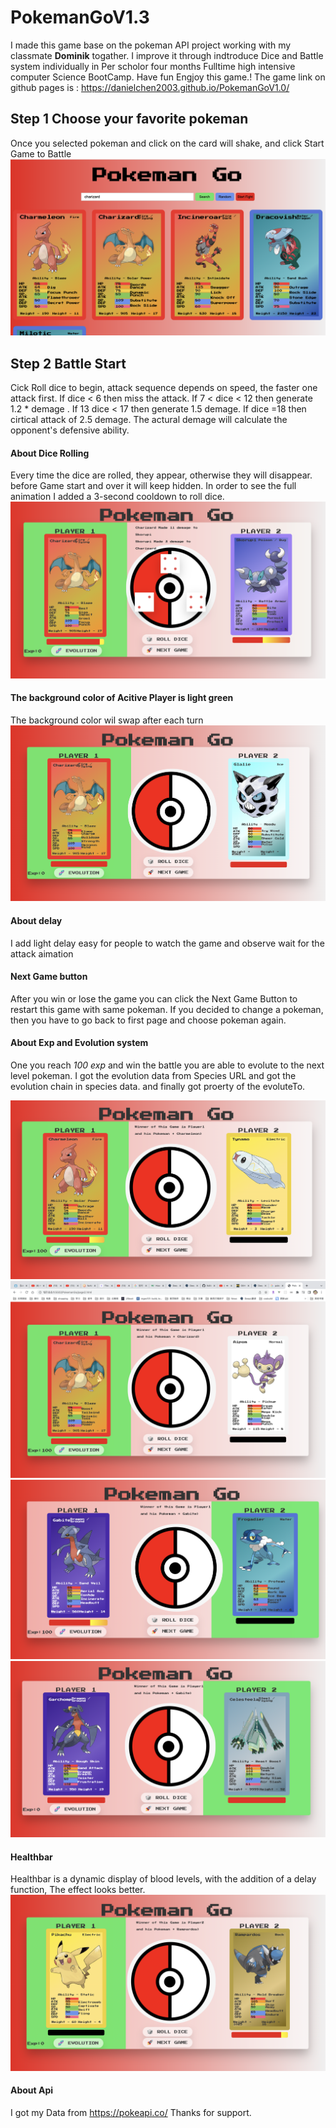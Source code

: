 # PokemanGoV1.3

I made this game base on the pokeman API project working with my classmate 	**Dominik** togather. I improve it through indtroduce Dice and Battle system individually in Per scholor four months Fulltime high intensive computer Science BootCamp. Have fun Engjoy this game.!
 The game link on github pages is : https://danielchen2003.github.io/PokemanGoV1.0/

## Step 1 Choose your favorite pokeman

Once you selected pokeman and click on the card will shake, and click Start Game to Battle 
![Choose](/img/pic1.png)


## Step 2 Battle Start
 Cick Roll dice to begin, attack sequence depends on speed, the faster one attack first. 
 If  dice < 6 then miss the attack. 
 If  7 < dice < 12 then  generate 1.2 * demage . 
 If  13 dice < 17 then generate 1.5 demage.
 If  dice =18   then cirtical attack of 2.5 demage.
 The actural demage will calculate the opponent's defensive ability.
 
#### About Dice Rolling
Every time the dice are rolled, they appear, otherwise they will disappear. before Game start and over it will keep hidden.
In order to see the full animation I added a 3-second cooldown to roll dice.
![Roll](/img/pic7.png)

	
#### The background color of Acitive Player is light green
The background color wil swap after each turn
![activeplauer](/img/pic2.png)

#### About delay
I add light delay easy for people to watch the game and observe wait for the attack aimation

#### Next Game button
After you win or lose the game you can click the Next Game Button to restart this game with same pokeman. If you decided to change a pokeman, then you have to go back to first page and choose pokeman again.

#### About Exp and Evolution system
One you reach *100 exp* and win the battle you are able to evolute to the next level pokeman.
I got the evolution data from Species URL and got the evolution chain in species data. and finally got proerty of the evoluteTo. 

![evolution3](/img/pic9.png)
![evolution4](/img/pic8.png)
![evolution1](/img/pic5.png)
![evolution2](/img/pic6.png)

#### Healthbar
Healthbar is a dynamic display of blood levels, with the addition of a delay function, The effect looks better.
![healthbar](/img/pic4.png)

#### About Api
I got my Data from https://pokeapi.co/  Thanks for support.
